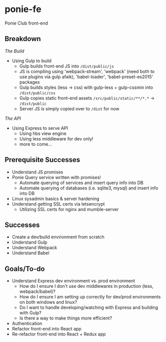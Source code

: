 # ponie-fe
Ponie Club front-end

## Breakdown

*The Build*
- Using Gulp to build
  - Gulp builds front-end JS into ``/dist/public/js``
  - JS is compiling using 'webpack-stream', 'webpack' (need both to use plugins via gulp afaik), 'babel-loader', 'babel-preset-es2015' packages
  - Gulp builds styles (less -> css) with gulp-less + gulp-cssmin into ``/dist/public/css``
  - Gulp copies static front-end assets ``/src/public/static/**/*.*`` -> ``/dist/public``
  - Server JS is simply copied over to ``/dist`` for now

*The API*
- Using Express to serve API
  - Using hbs view engine
  - Using less middleware for dev only!
  - more to come...

## Prerequisite Successes
- Understand JS promises
- Ponie Query service written with promises!
  - Automate querying of services and insert query info into DB
  - Automate querying of databases (i.e. sqlite3, mysql) and insert info into DB
- Linux sysadmin basics & server hardening
- Understand getting SSL certs via letsencrypt
  - Utilizing SSL certs for nginx and mumble-server

## Successes
- Create a dev/build environment from scratch
- Understand Gulp
- Understand Webpack
- Understand Babel

## Goals/To-do
- Understand Express dev environment vs. prod environment
  - How do I ensure I don't use dev middlewares in production (less, webpack/babel)?
  - How do I ensure I am setting up correctly for dev/prod environments on both windows and linux?
  - Do I want to handle developing/watching with Express and building with Gulp?
  - Is there a way to make things more efficient?
- Authentication
- Refactor front-end into React app
- Re-refactor front-end into React + Redux app

